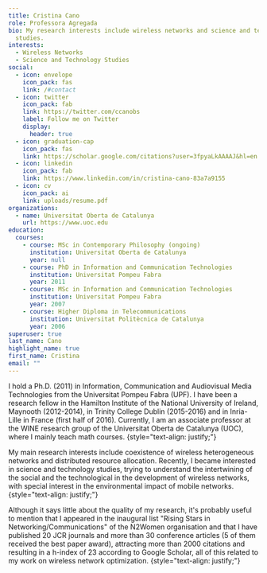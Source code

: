 ```yaml
---
title: Cristina Cano
role: Professora Agregada
bio: My research interests include wireless networks and science and technology
  studies.
interests:
  - Wireless Networks
  - Science and Technology Studies
social:
  - icon: envelope
    icon_pack: fas
    link: /#contact
  - icon: twitter
    icon_pack: fab
    link: https://twitter.com/ccanobs
    label: Follow me on Twitter
    display:
      header: true
  - icon: graduation-cap
    icon_pack: fas
    link: https://scholar.google.com/citations?user=3fpyaLkAAAAJ&hl=en
  - icon: linkedin
    icon_pack: fab
    link: https://www.linkedin.com/in/cristina-cano-83a7a9155
  - icon: cv
    icon_pack: ai
    link: uploads/resume.pdf
organizations:
  - name: Universitat Oberta de Catalunya
    url: https://www.uoc.edu
education:
  courses:
    - course: MSc in Contemporary Philosophy (ongoing)
      institution: Universitat Oberta de Catalunya
      year: null
    - course: PhD in Information and Communication Technologies
      institution: Universitat Pompeu Fabra
      year: 2011
    - course: MSc in Information and Communication Technologies
      institution: Universitat Pompeu Fabra
      year: 2007
    - course: Higher Diploma in Telecommunications
      institution: Universitat Politècnica de Catalunya
      year: 2006
superuser: true
last_name: Cano
highlight_name: true
first_name: Cristina
email: ""
---
```

I hold a Ph.D. (2011) in Information, Communication and Audiovisual Media Technologies from the Universitat Pompeu Fabra (UPF). I have been a research fellow in the Hamilton Institute of the National University of Ireland, Maynooth (2012-2014), in Trinity College Dublin (2015-2016) and in Inria- Lille in France (first half of 2016). Currently, I am an associate professor at the WINE research group of the Universitat Oberta de Catalunya (UOC), where I mainly teach math courses.
{style="text-align: justify;"}

My main research interests include coexistence of wireless heterogeneous networks and distributed resource allocation. Recently, I became interested in science and technology studies, trying to understand the intertwining of the social and the technological in the development of wireless networks, with special interest in the environmental impact of mobile networks.
{style="text-align: justify;"}

Although it says little about the quality of my research, it's probably useful to mention that I appeared in the inaugural list "Rising Stars in Networking/Communications" of the N2Women organisation and that I have published 20 JCR journals and more than 30 conference articles (5 of them received the best paper award), attracting more than 2000 citations and resulting in a h-index of 23 according to Google Scholar, all of this related to my work on wireless network optimization.
{style="text-align: justify;"}